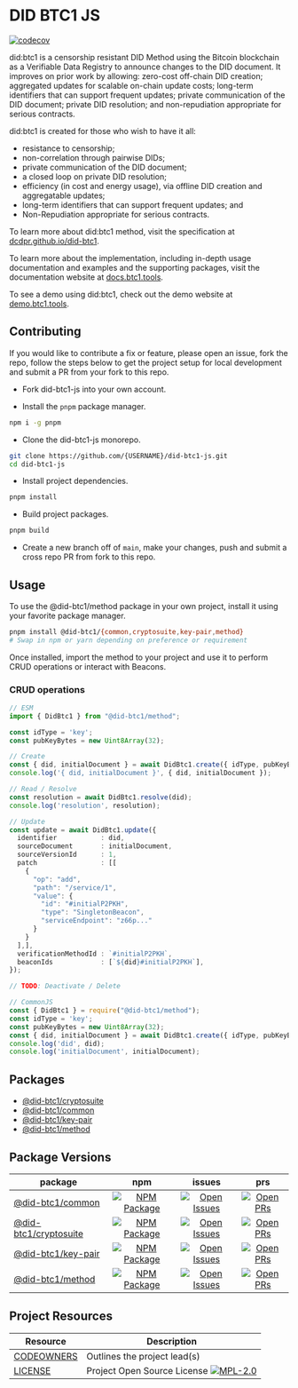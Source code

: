 # DID BTC1 JS

[![codecov](https://codecov.io/github/jintekc/did-btc1-js/branch/main/graph/badge.svg?token=6PYX9498RD)](https://codecov.io/github/jintekc/did-btc1-js)

did:btc1 is a censorship resistant DID Method using the Bitcoin blockchain as a Verifiable Data Registry to announce changes to the DID document. It improves on prior work by allowing: zero-cost off-chain DID creation; aggregated updates for scalable on-chain update costs; long-term identifiers that can support frequent updates; private communication of the DID document; private DID resolution; and non-repudiation appropriate for serious contracts.

did:btc1 is created for those who wish to have it all:

* resistance to censorship;
* non-correlation through pairwise DIDs;
* private communication of the DID document;
* a closed loop on private DID resolution;
* efficiency (in cost and energy usage), via offline DID creation and aggregatable updates;
* long-term identifiers that can support frequent updates; and
* Non-Repudiation appropriate for serious contracts.

To learn more about did:btc1 method, visit the specification at [dcdpr.github.io/did-btc1](https://dcdpr.github.io/did-btc1/).

To learn more about the implementation, including in-depth usage documentation and examples and the supporting packages,
visit the documentation website at [docs.btc1.tools](https://docs.btc1.tools/).

To see a demo using did:btc1, check out the demo website at [demo.btc1.tools](https://demo.btc1.tools/).

## Contributing

If you would like to contribute a fix or feature, please open an issue, fork the repo, follow the steps below to get the
project setup for local development and submit a PR from your fork to this repo.

* Fork did-btc1-js into your own account.

* Install the `pnpm` package manager.

```sh
npm i -g pnpm
```

* Clone the did-btc1-js monorepo.

```sh
git clone https://github.com/{USERNAME}/did-btc1-js.git
cd did-btc1-js
```

* Install project dependencies.

```sh
pnpm install
```

* Build project packages.

```sh
pnpm build
```

* Create a new branch off of `main`, make your changes, push and submit a cross repo PR from fork to this repo.

## Usage

To use the @did-btc1/method package in your own project, install it using your favorite package manager.

```sh
pnpm install @did-btc1/{common,cryptosuite,key-pair,method}
# Swap in npm or yarn depending on preference or requirement
```

Once installed, import the method to your project and use it to perform CRUD operations or interact with Beacons.

### CRUD operations

```ts
// ESM
import { DidBtc1 } from "@did-btc1/method";

const idType = 'key';
const pubKeyBytes = new Uint8Array(32);

// Create
const { did, initialDocument } = await DidBtc1.create({ idType, pubKeyBytes })
console.log('{ did, initialDocument }', { did, initialDocument });

// Read / Resolve
const resolution = await DidBtc1.resolve(did);
console.log('resolution', resolution);

// Update
const update = await DidBtc1.update({
  identifier           : did,
  sourceDocument       : initialDocument,
  sourceVersionId      : 1,
  patch                : [[
    {
      "op": "add",
      "path": "/service/1",
      "value": {
        "id": "#initialP2PKH",
        "type": "SingletonBeacon",
        "serviceEndpoint": "z66p..."
      }
    }
  ],],
  verificationMethodId : `#initialP2PKH`,
  beaconIds            : [`${did}#initialP2PKH`],
});

// TODO: Deactivate / Delete
```

```ts
// CommonJS
const { DidBtc1 } = require("@did-btc1/method");
const idType = 'key';
const pubKeyBytes = new Uint8Array(32);
const { did, initialDocument } = await DidBtc1.create({ idType, pubKeyBytes })
console.log('did', did);
console.log('initialDocument', initialDocument);
```

## Packages

* [@did-btc1/cryptosuite](/packages/cryptosuite/README.md)
* [@did-btc1/common](/packages/common/README.md)
* [@did-btc1/key-pair](/packages/key-pair/README.md)
* [@did-btc1/method](/packages/method/README.md)

## Package Versions

|                   package                      |                             npm                               |                               issues                                |                               prs                                  |
| ---------------------------------------------- | :-----------------------------------------------------------: | :-----------------------------------------------------------------: | :----------------------------------------------------------------: |
| [@did-btc1/common](/packages/common/)          | [![NPM Package][common-npm-badge]][common-npm-link]           | [![Open Issues][common-issues-badge]][common-issues-link]           | [![Open PRs][common-pulls-badge]][common-pulls-link]               |
| [@did-btc1/cryptosuite](/packages/cryptosuite) | [![NPM Package][cryptosuite-npm-badge]][cryptosuite-npm-link] | [![Open Issues][cryptosuite-issues-badge]][cryptosuite-issues-link] | [![Open PRs][cryptosuite-pulls-badge]][cryptosuite-pulls-link]     |
| [@did-btc1/key-pair](/packages/key-pair)       | [![NPM Package][key-pair-npm-badge]][key-pair-npm-link]       | [![Open Issues][key-pair-issues-badge]][key-pair-issues-link]       | [![Open PRs][key-pair-pulls-badge]][key-pair-pulls-link]           |
| [@did-btc1/method](/packages/method/)          | [![NPM Package][method-npm-badge]][method-npm-link]           | [![Open Issues][method-issues-badge]][method-issues-link]           | [![Open PRs][method-pulls-badge]][method-pulls-link]               |

## Project Resources

| Resource                                   | Description                                                                   |
| ------------------------------------------ | ----------------------------------------------------------------------------- |
| [CODEOWNERS](./CODEOWNERS)                 | Outlines the project lead(s)                                                  |
| [LICENSE](./LICENSE)                       | Project Open Source License [![MPL-2.0][mpl-license-badge]][mpl-license-link] |

[mpl-license-badge]: https://img.shields.io/badge/license-MPL%202.0-blue.svg
[mpl-license-link]: https://opensource.org/license/MPL-2.0

[common-npm-badge]: https://img.shields.io/npm/v/@did-btc1/common.svg?&color=green&santize=true
[common-npm-link]: https://www.npmjs.com/package/@did-btc1/common
[common-issues-badge]: https://img.shields.io/github/issues/jintekc/did-btc1-js/package:%20common?label=issues
[common-issues-link]: https://github.com/jintekc/did-btc1-js/issues?q=is%3Aopen+is%3Aissue+label%3A%22package%3A+common%22
[common-pulls-badge]: https://img.shields.io/github/issues-pr/jintekc/did-btc1-js/package%3A%20common?label=PRs
[common-pulls-link]: https://github.com/jintekc/did-btc1-js/pulls?q=is%3Aopen+is%3Apr+label%3A%22package%3A+common%22

[cryptosuite-npm-badge]: https://img.shields.io/npm/v/@did-btc1/cryptosuite.svg?&color=green&santize=true
[cryptosuite-npm-link]: https://www.npmjs.com/package/@did-btc1/cryptosuite
[cryptosuite-issues-badge]: https://img.shields.io/github/issues/jintekc/did-btc1-js/package:%20cryptosuite?label=issues
[cryptosuite-issues-link]: https://github.com/jintekc/did-btc1-js/issues?q=is%3Aopen+is%3Aissue+label%3A%22package%3A+cryptosuite%22
[cryptosuite-pulls-badge]: https://img.shields.io/github/issues-pr/jintekc/did-btc1-js/package%3A%20cryptosuite?label=PRs
[cryptosuite-pulls-link]: https://github.com/jintekc/did-btc1-js/pulls?q=is%3Aopen+is%3Apr+label%3A%22package%3A+cryptosuite%22

[key-pair-npm-badge]: https://img.shields.io/npm/v/@did-btc1/key-pair.svg?&color=green&santize=true
[key-pair-npm-link]: https://www.npmjs.com/package/@did-btc1/key-pair
[key-pair-issues-badge]: https://img.shields.io/github/issues/jintekc/did-btc1-js/package:%20key-pair?label=issues
[key-pair-issues-link]: https://github.com/jintekc/did-btc1-js/issues?q=is%3Aopen+is%3Aissue+label%3A%22package%3A+key-pair%22
[key-pair-pulls-badge]: https://img.shields.io/github/issues-pr/jintekc/did-btc1-js/package%3A%20key-pair?label=PRs
[key-pair-pulls-link]: https://github.com/jintekc/did-btc1-js/pulls?q=is%3Aopen+is%3Apr+label%3A%22package%3A+key-pair%22

[method-npm-badge]: https://img.shields.io/npm/v/@did-btc1/method.svg?&color=green&santize=true
[method-npm-link]: https://www.npmjs.com/package/@did-btc1/method
[method-issues-badge]: https://img.shields.io/github/issues/jintekc/did-btc1-js/package:%20method?label=issues
[method-issues-link]: https://github.com/jintekc/did-btc1-js/issues?q=is%3Aopen+is%3Aissue+label%3A%22package%3A+method%22
[method-pulls-badge]: https://img.shields.io/github/issues-pr/jintekc/did-btc1-js/package%3A%20method?label=PRs
[method-pulls-link]: https://github.com/jintekc/did-btc1-js/pulls?q=is%3Aopen+is%3Apr+label%3A%22package%3A+method%22
